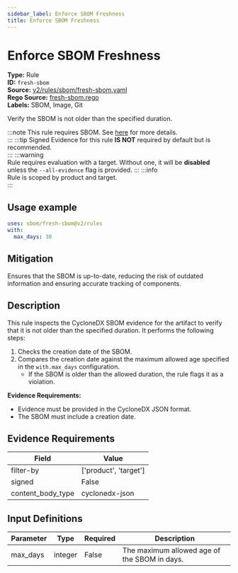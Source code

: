 ```yaml
---
sidebar_label: Enforce SBOM Freshness
title: Enforce SBOM Freshness
---  
```

# Enforce SBOM Freshness  
**Type:** Rule  
**ID:** `fresh-sbom`  
**Source:** [v2/rules/sbom/fresh-sbom.yaml](https://github.com/scribe-public/sample-policies/blob/main/v2/rules/sbom/fresh-sbom.yaml)  
**Rego Source:** [fresh-sbom.rego](https://github.com/scribe-public/sample-policies/blob/main/v2/rules/sbom/fresh-sbom.rego)  
**Labels:** SBOM, Image, Git  

Verify the SBOM is not older than the specified duration.

:::note 
This rule requires SBOM. See [here](https://deploy-preview-299--scribe-security.netlify.app/docs/valint/sbom) for more details.  
::: 
:::tip 
Signed Evidence for this rule **IS NOT** required by default but is recommended.  
::: 
:::warning  
Rule requires evaluation with a target. Without one, it will be **disabled** unless the `--all-evidence` flag is provided.
::: 
:::info  
Rule is scoped by product and target.  
:::  

## Usage example

```yaml
uses: sbom/fresh-sbom@v2/rules
with:
  max_days: 30
```

## Mitigation  
Ensures that the SBOM is up-to-date, reducing the risk of outdated information and ensuring accurate tracking of components.



## Description  
This rule inspects the CycloneDX SBOM evidence for the artifact to verify that it is not older than the specified duration.
It performs the following steps:

1. Checks the creation date of the SBOM.
2. Compares the creation date against the maximum allowed age specified in the `with.max_days` configuration.
   - If the SBOM is older than the allowed duration, the rule flags it as a violation.

**Evidence Requirements:**
- Evidence must be provided in the CycloneDX JSON format.
- The SBOM must include a creation date.


## Evidence Requirements  
| Field | Value |
|-------|-------|
| filter-by | ['product', 'target'] |
| signed | False |
| content_body_type | cyclonedx-json |

## Input Definitions  
| Parameter | Type | Required | Description |
|-----------|------|----------|-------------|
| max_days | integer | False | The maximum allowed age of the SBOM in days. |

